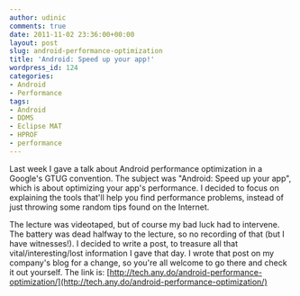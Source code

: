 ```yaml
---
author: udinic
comments: true
date: 2011-11-02 23:36:00+00:00
layout: post
slug: android-performance-optimization
title: 'Android: Speed up your app!'
wordpress_id: 124
categories:
- Android
- Performance
tags:
- Android
- DDMS
- Eclipse MAT
- HPROF
- performance
---
```


Last week I gave a talk about Android performance optimization in a Google's GTUG convention. The subject was "Android: Speed up your app", which is about optimizing your app's performance. I decided to focus on explaining the tools that'll help you find performance problems, instead of just throwing some random tips found on the Internet.

The lecture was videotaped, but of course my bad luck had to intervene. The battery was dead halfway to the lecture, so no recording of that (but I have witnesses!). I decided to write a post, to treasure all that vital/interesting/lost information I gave that day. I wrote that post on my company's blog for a change, so you're all welcome to go there and check it out yourself. The link is: [http://tech.any.do/android-performance-optimization/](http://tech.any.do/android-performance-optimization/)
